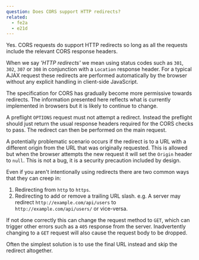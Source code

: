 ```yaml
---
question: Does CORS support HTTP redirects?
related:
  - fe2a
  - e21d
---
```


Yes. CORS requests do support HTTP redirects so long as all the requests include the relevant CORS response headers.

When we say *'HTTP redirects'* we mean using status codes such as `301`, `302`, `307` or `308` in conjunction with a
`Location` response header. For a typical AJAX request these redirects are performed automatically by the browser
without any explicit handling in client-side JavaScript.

The specification for CORS has gradually become more permissive towards redirects. The information presented here
reflects what is currently implemented in browsers but it is likely to continue to change.

A preflight `OPTIONS` request must not attempt a redirect. Instead the preflight should just return the usual response
headers required for the CORS checks to pass. The redirect can then be performed on the main request.

A potentially problematic scenario occurs if the redirect is to a URL with a different origin from the URL that was
originally requested. This is allowed but when the browser attempts the new request it will set the `Origin` header to
`null`. This is not a bug, it is a security precaution included by design.

Even if you aren't intentionally using redirects there are two common ways that they can creep in:

1. Redirecting from `http` to `https`.
2. Redirecting to add or remove a trailing URL slash. e.g. A server may redirect `http://example.com/api/users` to
   `http://example.com/api/users/` or vice-versa.

If not done correctly this can change the request method to `GET`, which can trigger other errors such as a `405`
response from the server. Inadvertently changing to a `GET` request will also cause the request body to be dropped.

Often the simplest solution is to use the final URL instead and skip the redirect altogether.

